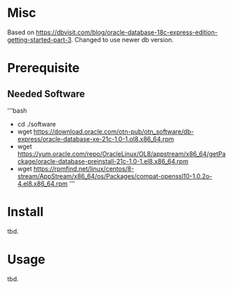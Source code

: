 # Misc

Based on https://dbvisit.com/blog/oracle-database-18c-express-edition-getting-started-part-3.
Changed to use newer db version.

# Prerequisite

## Needed Software
'''bash
- cd ./software
- wget https://download.oracle.com/otn-pub/otn_software/db-express/oracle-database-xe-21c-1.0-1.ol8.x86_64.rpm
- wget https://yum.oracle.com/repo/OracleLinux/OL8/appstream/x86_64/getPackage/oracle-database-preinstall-21c-1.0-1.el8.x86_64.rpm
- wget https://rpmfind.net/linux/centos/8-stream/AppStream/x86_64/os/Packages/compat-openssl10-1.0.2o-4.el8.x86_64.rpm
'''
# Install

tbd.

# Usage

tbd.

